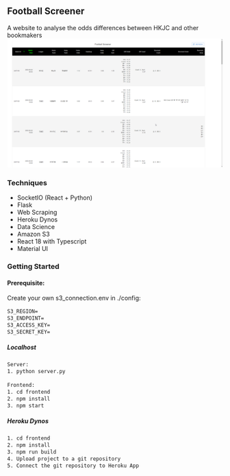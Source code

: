 ## Football Screener

A website to analyse the odds differences between HKJC and other bookmakers
<img src="./readme/demo.png">

### Techniques

- SocketIO (React + Python)
- Flask
- Web Scraping
- Heroku Dynos
- Data Science
- Amazon S3
- React 18 with Typescript
- Material UI

### Getting Started

#### Prerequisite:

Create your own s3_connection.env in ./config:

```
S3_REGION=
S3_ENDPOINT=
S3_ACCESS_KEY=
S3_SECRET_KEY=
```

##### Localhost

```
Server:
1. python server.py

Frontend:
1. cd frontend
2. npm install
3. npm start
```

##### Heroku Dynos

```
1. cd frontend
2. npm install
3. npm run build
4. Upload project to a git repository
5. Connect the git repository to Heroku App
```
